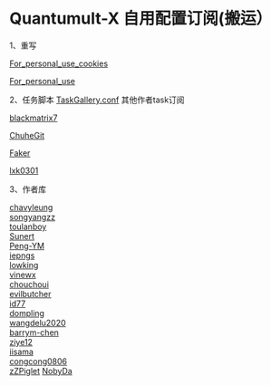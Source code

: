 # Quantumult-X 自用配置订阅(搬运）

1、重写
   
   [For_personal_use_cookies](https://raw.githubusercontent.com/lookun/Quantumult-X/main/rewrite/For_personal_use_cookies.conf)

   [For_personal_use](https://raw.githubusercontent.com/lookun/Quantumult-X/main/rewrite/For_personal_use.conf)

2、任务脚本
   [TaskGallery.conf](https://github.com/lookun/Quantumult-X/blob/main/TaskGallery.json)
   其他作者task订阅

   [blackmatrix7](https://raw.githubusercontent.com/blackmatrix7/ios_rule_script/master/script/gallery.json)

   [ChuheGit](https://dove.589669.xyz/task2qxgallery?img=1&filter=jd_%7Cjx_%7CJD&sub=https://raw.githubusercontent.com/ChuheGit/1/main/Surge/Module/Task.sgmodule)

   [Faker](https://cdn.jsdelivr.net/gh/shufflewzc/faker@main/qx.json)

   [lxk0301](https://jdsharedresourcescdn.azureedge.net/jdresource/lxk0301_gallery.json)

3、作者库

[chavyleung](https://github.com/chavyleung/scripts)  
[songyangzz](https://github.com/songyangzz/QuantumultX)  
[toulanboy](https://github.com/toulanboy/scripts)  
[Sunert](https://github.com/Sunert/Scripts/tree/master/Task)  
[Peng-YM](https://github.com/Peng-YM/QuanX/tree/master/Tasks)  
[iepngs](https://raw.githubusercontent.com/iepngs/Script/master)  
[lowking](https://github.com/lowking/Scripts)  
[vinewx](https://ooxx.be/js/)  
[chouchoui](https://github.com/chouchoui/QuanX/tree/master/Scripts)  
[evilbutcher](https://github.com/evilbutcher/Quantumult_X/tree/master/check_in)  
[id77](https://github.com/id77/QuantumultX/tree/master)  
[dompling](https://github.com/dompling/Script)  
[wangdelu2020](https://github.com/wangdelu2020/hongliyu)  
[barrym-chen](https://github.com/barrym-chen/Script)  
[ziye12](https://github.com/ziye12/JavaScript)  
[iisama](https://github.com/iisams/Scripts/master)  
[congcong0806](https://github.com/congcong0806/surge-list/tree/master)  
[zZPiglet](https://github.com/zZPiglet/Task/tree/master)
[NobyDa](https://github.com/NobyDa/Script/tree/master)

